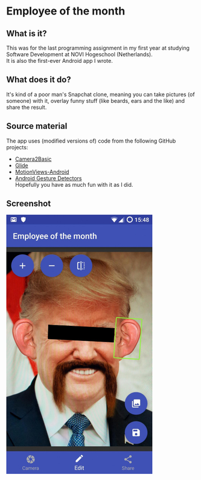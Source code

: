 # Employee of the month
## What is it?
This was for the last programming assignment in my first year at studying Software Development at NOVI Hogeschool (Netherlands).  
It is also the first-ever Android app I wrote.
## What does it do?
It's kind of a poor man's Snapchat clone, meaning you can take pictures (of someone) with it, overlay funny stuff (like beards, ears and the like) and share the result.
## Source material
The app uses (modified versions of) code from the following GitHub projects:
- [Camera2Basic](https://github.com/googlesamples/android-Camera2Basic)  
- [Glide](https://github.com/bumptech/glide)  
- [MotionViews-Android](https://github.com/uptechteam/MotionViews-Android)  
- [Android Gesture Detectors](https://github.com/Almeros/android-gesture-detectors)  
Hopefully you have as much fun with it as I did.
## Screenshot
![Screenshot](eotm.jpg)
